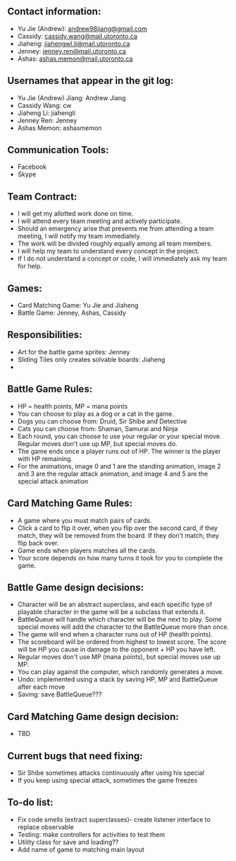 ## Contact information:
* Yu Jie (Andrew): andrew98jiang@gmail.com
* Cassidy: cassidy.wang@mail.utoronto.ca
* Jiaheng: jiahengwl.li@mail.utoronto.ca
* Jenney: jenney.ren@mail.utoronto.ca
* Ashas: ashas.memon@mail.utoronto.ca

## Usernames that appear in the git log:
* Yu Jie (Andrew) Jiang: Andrew Jiang
* Cassidy Wang: cw
* Jiaheng Li: jiahengli
* Jenney Ren: Jenney
* Ashas Memon: ashasmemon

## Communication Tools:
* Facebook
* Skype

## Team Contract:
* I will get my allotted work done on time.
* I will attend every team meeting and actively participate.
* Should an emergency arise that prevents me from attending a team meeting, I will notify my team immediately.
* The work will be divided roughly equally among all team members.
* I will help my team to understand every concept in the project.
* If I do not understand a concept or code, I will immediately ask my team for help.

## Games:
* Card Matching Game: Yu Jie and Jiaheng
* Battle Game: Jenney, Ashas, Cassidy

## Responsibilities:
* Art for the battle game sprites: Jenney
* Sliding Tiles only creates solvable boards: Jiaheng
* 

## Battle Game Rules:
* HP = health points, MP = mana points
* You can choose to play as a dog or a cat in the game. 
* Dogs you can choose from: Druid, Sir Shibe and Detective
* Cats you can choose from: Shaman, Samurai and Ninja
* Each round, you can choose to use your regular or your special move. Regular moves don't use up MP, but special moves do. 
* The game ends once a player runs out of HP. The winner is the player with HP remaining. 
* For the animations, image 0 and 1 are the standing animation, image 2 and 3 are the regular attack
  animation, and image 4 and 5 are the special attack animation
 

## Card Matching Game Rules:
* A game where you must match pairs of cards.
* Click a card to flip it over, when you flip over the second card, if they match, they will be removed from the board. If they
don't match, they flip back over.
* Game ends when players matches all the cards.
* Your score depends on how many turns it took for you to complete the game.

## Battle Game design decisions:
* Character will be an abstract superclass, and each specific type of playable character in the game will be a subclass that extends it.
* BattleQueue will handle which character will be the next to play. Some special moves will add the character to the BattleQueue more than once. 
* The game will end when a character runs out of HP (health points). 
* The scoreboard will be ordered from highest to lowest score. The score will be HP you cause in damage to the opponent + HP you have left. 
* Regular moves don't use MP (mana points), but special moves use up MP. 
* You can play against the computer, which randomly generates a move. 
* Undo: implemented using a stack by saving HP, MP and BattleQueue after each move
* Saving: save BattleQueue???

## Card Matching Game design decision:
* TBD

## Current bugs that need fixing:
* Sir Shibe sometimes attacks continuously after using his special
* If you keep using special attack, sometimes the game freezes

## To-do list:
* Fix code smells (extract superclasses)- create listener interface to replace observable
* Testing: make controllers for activities to test them
* Utility class for save and loading??
* Add name of game to matching main layout


